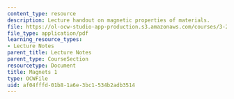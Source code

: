 ```yaml
---
content_type: resource
description: Lecture handout on magnetic properties of materials.
file: https://ol-ocw-studio-app-production.s3.amazonaws.com/courses/3-23-electrical-optical-and-magnetic-properties-of-materials-fall-2007/af04fffd01b81a6e3bc1534b2adb3514_magnets1.pdf
file_type: application/pdf
learning_resource_types:
- Lecture Notes
parent_title: Lecture Notes
parent_type: CourseSection
resourcetype: Document
title: Magnets 1
type: OCWFile
uid: af04fffd-01b8-1a6e-3bc1-534b2adb3514
---
```

